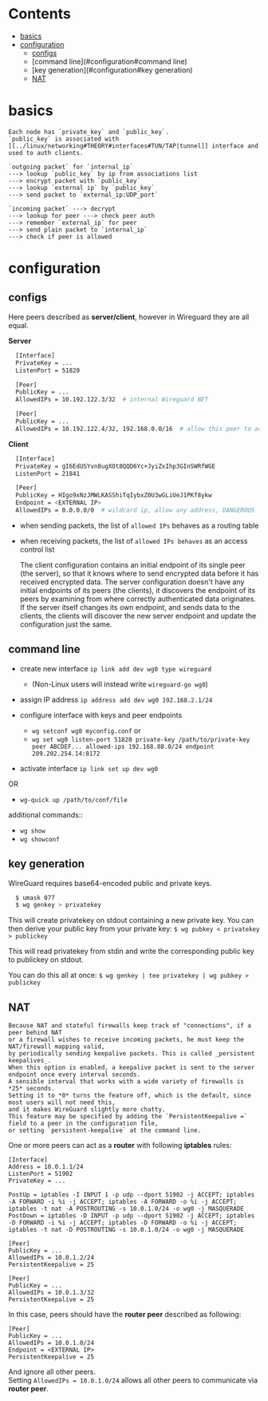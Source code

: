 # Contents

- [basics](#basics)
- [configuration](#configuration)
    - [configs](#configuration#configs)
    - [command line](#configuration#command line)
    - [key generation](#configuration#key generation)
    - [NAT](#configuration#NAT)

# basics
    Each node has `private_key` and `public_key`.
    `public_key` is associated with [[../linux/networking#THEORY#interfaces#TUN/TAP|tunnel]] interface and used to auth clients. 

    `outgoing packet` for `internal_ip`
    ---> lookup `public_key` by ip from associations list
    ---> encrypt packet with `public_key`
    ---> lookup `external ip` by `public_key`
    ---> send packet to `external_ip:UDP_port`

    `incoming packet` ---> decrypt
    ---> lookup for peer ---> check peer auth
    ---> remember `external_ip` for peer
    ---> send plain packet to `internal_ip`
    ---> check if peer is allowed
 
 
# configuration

## configs
Here peers described as **server/client**, however in Wireguard they are all equal. 

**Server**
```bash
  [Interface]
  PrivateKey = ...
  ListenPort = 51820

  [Peer]
  PublicKey = ...
  AllowedIPs = 10.192.122.3/32  # internal Wireguard NET

  [Peer]
  PublicKey = ...
  AllowedIPs = 10.192.122.4/32, 192.168.0.0/16  # allow this peer to access to server's LAN
```

**Client**
```bash
  [Interface]
  PrivateKey = gI6EdUSYvn8ugXOt8QQD6Yc+JyiZxIhp3GInSWRfWGE
  ListenPort = 21841

  [Peer]
  PublicKey = HIgo9xNzJMWLKASShiTqIybxZ0U3wGLiUeJ1PKf8ykw
  Endpoint = <EXTERNAL IP>
  AllowedIPs = 0.0.0.0/0  # wildcard ip, allow any address, DANGEROUS
```

* when sending packets, the list of `allowed IPs` behaves as a routing table
* when receiving packets, the list of `allowed IPs behaves` as an access control list

    The client configuration contains an initial endpoint of its single peer (the server), so that it knows where to send encrypted data before it has received encrypted data.
    The server configuration doesn't have any initial endpoints of its peers (the clients), it discovers the endpoint of its peers by examining from where correctly authenticated data originates.
    If the server itself changes its own endpoint, and sends data to the clients, the clients will discover the new server endpoint and update the configuration just the same.
    
## command line

* create new interface
`ip link add dev wg0 type wireguard`
  * (Non-Linux users will instead write `wireguard-go wg0`)

* assign  IP address
`ip address add dev wg0 192.168.2.1/24`

* configure interface with keys and peer endpoints
    - `wg setconf wg0 myconfig.conf`
    or  
    - `wg set wg0 listen-port 51820 private-key /path/to/private-key peer ABCDEF... allowed-ips 192.168.88.0/24 endpoint 209.202.254.14:8172`

* activate interface
`ip link set up dev wg0`

OR  

* `wg-quick up /path/to/conf/file`


additional commands::
- `wg show`
- `wg showconf`

## key generation

WireGuard requires base64-encoded public and private keys.
```bash
  $ umask 077
  $ wg genkey > privatekey
``` 
This will create privatekey on stdout containing a new private key.
You can then derive your public key from your private key:
`$ wg pubkey < privatekey > publickey`

This will read privatekey from stdin and write the corresponding public key to publickey on stdout.

You can do this all at once:
`$ wg genkey | tee privatekey | wg pubkey > publickey`

## NAT
    Because NAT and stateful firewalls keep track of "connections", if a peer behind NAT  
    or a firewall wishes to receive incoming packets, he must keep the NAT/firewall mapping valid,  
    by periodically sending keepalive packets. This is called _persistent keepalives_.  
    When this option is enabled, a keepalive packet is sent to the server endpoint once every interval seconds.  
    A sensible interval that works with a wide variety of firewalls is *25* seconds.  
    Setting it to *0* turns the feature off, which is the default, since most users will not need this,  
    and it makes WireGuard slightly more chatty.  
    This feature may be specified by adding the `PersistentKeepalive =` field to a peer in the configuration file,  
    or setting `persistent-keepalive` at the command line.
    

One or more peers can act as a **router** with following **iptables** rules:
```
[Interface]
Address = 10.0.1.1/24
ListenPort = 51902
PrivateKey = ...

PostUp = iptables -I INPUT 1 -p udp --dport 51902 -j ACCEPT; iptables -A FORWARD -i %i -j ACCEPT; iptables -A FORWARD -o %i -j ACCEPT; iptables -t nat -A POSTROUTING -s 10.0.1.0/24 -o wg0 -j MASQUERADE
PostDown = iptables -D INPUT -p udp --dport 51902 -j ACCEPT; iptables -D FORWARD -i %i -j ACCEPT; iptables -D FORWARD -o %i -j ACCEPT; iptables -t nat -D POSTROUTING -s 10.0.1.0/24 -o wg0 -j MASQUERADE

[Peer]
PublicKey = ...
AllowedIPs = 10.0.1.2/24
PersistentKeepalive = 25

[Peer]
PublicKey = ...
AllowedIPs = 10.0.1.3/32
PersistentKeepalive = 25
```

In this case, peers should have the **router peer** described as following:
```
[Peer]
PublicKey = ...
AllowedIPs = 10.0.1.0/24
Endpoint = <EXTERNAL IP>
PersistentKeepalive = 25
```
And ignore all other peers.  
Setting `AllowedIPs = 10.0.1.0/24` allows all other peers to communicate via **router peer**.
